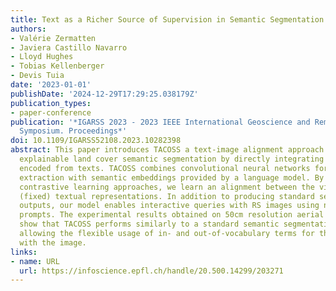 ```yaml
---
title: Text as a Richer Source of Supervision in Semantic Segmentation Tasks
authors:
- Valérie Zermatten
- Javiera Castillo Navarro
- Lloyd Hughes
- Tobias Kellenberger
- Devis Tuia
date: '2023-01-01'
publishDate: '2024-12-29T17:29:25.038179Z'
publication_types:
- paper-conference
publication: '*IGARSS 2023 - 2023 IEEE International Geoscience and Remote Sensing
  Symposium. Proceedings*'
doi: 10.1109/IGARSS52108.2023.10282398
abstract: This paper introduces TACOSS a text-image alignment approach that allows
  explainable land cover semantic segmentation by directly integrating semantic concepts
  encoded from texts. TACOSS combines convolutional neural networks for visual feature
  extraction with semantic embeddings provided by a language model. By leveraging
  contrastive learning approaches, we learn an alignment between the visual and the
  (fixed) textual representations. In addition to producing standard semantic segmentation
  outputs, our model enables interactive queries with RS images using natural language
  prompts. The experimental results obtained on 50cm resolution aerial data from Switzerland
  show that TACOSS performs similarly to a standard semantic segmentation model while
  allowing the flexible usage of in- and out-of-vocabulary terms for the interactions
  with the image.
links:
- name: URL
  url: https://infoscience.epfl.ch/handle/20.500.14299/203271
---
```

